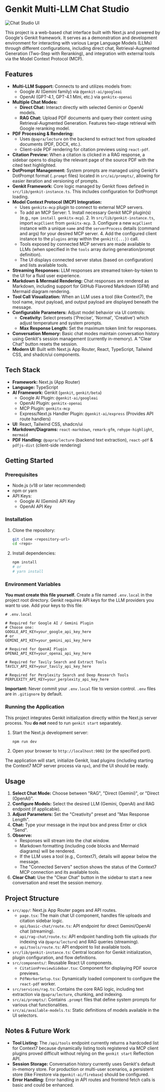 # Genkit Multi-LLM Chat Studio

![Chat Studio UI](docs/image.png)

This project is a web-based chat interface built with Next.js and powered by Google's Genkit framework. It serves as a demonstration and development environment for interacting with various Large Language Models (LLMs) through different configurations, including direct chat, Retrieval-Augmented Generation (Two-Step with Reranking), and integration with external tools via the Model Context Protocol (MCP).

## Features

* **Multi-LLM Support:** Connects to and utilizes models from:
  * Google AI (Gemini family) via `@genkit-ai/googleai`
  * OpenAI (GPT-4.1, GPT-4.1 Mini, etc.) via `genkitx-openai`
* **Multiple Chat Modes:**
  * **Direct Chat:** Interact directly with selected Gemini or OpenAI models.
  * **RAG Chat:** Upload PDF documents and query their content using Retrieval-Augmented Generation. Features two-stage retrieval with Google reranking model.
* **PDF Processing & Rendering:**
  * Uses `@papra/lecture` on the backend to extract text from uploaded documents (PDF, DOCX, etc.).
  * Client-side PDF rendering for citation previews using `react-pdf`.
* **Citation Preview:** When a citation is clicked in a RAG response, a sidebar opens to display the relevant page of the source PDF with the cited text highlighted.
* **DotPrompt Management:** System prompts are managed using Genkit's DotPrompt format (`.prompt` files) located in `src/ai/prompts/`, allowing for easier iteration and versioning of prompts.
* **Genkit Framework:** Core logic managed by Genkit flows defined in `src/lib/genkit-instance.ts`. This includes configuration for DotPrompt loading.
* **Model Context Protocol (MCP) Integration:**
  * Uses `genkitx-mcp` plugin to connect to external MCP servers.
  * To add an MCP Server:
        1. Install necessary Genkit MCP plugin(s) (e.g., `npm install genkitx-mcp`).
        2. In `src/lib/genkit-instance.ts`, import `mcpClient` from `genkitx-mcp`.
        3. Configure a new `mcpClient` instance with a unique `name` and the `serverProcess` details (command and args) for your desired MCP server.
        4. Add the configured client instance to the `plugins` array within the `genkit({...})` call.
  * Tools exposed by connected MCP servers are made available to LLMs (when specified in the `tools` array during generation/prompt definition).
  * The UI displays connected server status (based on configuration) and lists available tools.
* **Streaming Responses:** LLM responses are streamed token-by-token to the UI for a fluid user experience.
* **Markdown & Mermaid Rendering:** Chat responses are rendered as Markdown, including support for GitHub Flavored Markdown (GFM) and Mermaid diagram rendering.
* **Tool Call Visualization:** When an LLM uses a tool (like Context7), the tool name, input payload, and output payload are displayed beneath the message.
* **Configurable Parameters:** Adjust model behavior via UI controls:
  * **Creativity:** Select presets ('Precise', 'Normal', 'Creative') which adjust temperature and system prompts.
  * **Max Response Length:** Set the maximum token limit for responses.
* **Conversation Memory:** Basic chat modes maintain conversation history using Genkit's session management (currently in-memory). A "Clear Chat" button resets the session.
* **Modern UI:** Built with Next.js App Router, React, TypeScript, Tailwind CSS, and shadcn/ui components.

## Tech Stack

* **Framework:** Next.js (App Router)
* **Language:** TypeScript
* **AI Framework:** Genkit (`genkit`, `genkit/beta`)
  * Google AI Plugin: `@genkit-ai/googleai`
  * OpenAI Plugin: `genkitx-openai`
  * MCP Plugin: `genkitx-mcp`
  * Express/Next.js Handler Plugin: `@genkit-ai/express` (Provides API route handlers)
* **UI:** React, Tailwind CSS, shadcn/ui
* **Markdown/Diagrams:** `react-markdown`, `remark-gfm`, `rehype-highlight`, `mermaid`
* **PDF Handling:** `@papra/lecture` (backend text extraction), `react-pdf` & `pdfjs-dist` (client-side rendering)

## Getting Started

### Prerequisites

* Node.js (v18 or later recommended)
* npm or yarn
* API Keys:
  * Google AI (Gemini) API Key
  * OpenAI API Key

### Installation

1. Clone the repository:

    ```bash
    git clone <repository-url>
    cd <repo>
    ```

2. Install dependencies:

    ```bash
    npm install
    # or
    # yarn install
    ```

### Environment Variables

**You must create this file yourself.** Create a file named `.env.local` in the project root directory. Genkit requires API keys for the LLM providers you want to use. Add your keys to this file:

```dotenv
# .env.local

# Required for Google AI / Gemini Plugin
# Choose one:
GOOGLE_API_KEY=your_google_api_key_here
# or
GEMINI_API_KEY=your_gemini_api_key_here

# Required for OpenAI Plugin
OPENAI_API_KEY=your_openai_api_key_here

# Required for Tavily Search and Extract Tools
TAVILY_API_KEY=your_tavily_api_key_here

# Required for Perplexity Search and Deep Research Tools
PERPLEXITY_API_KEY=your_perplexity_api_key_here
```

**Important:** Never commit your `.env.local` file to version control. `.env` files are in `.gitignore` by default.

### Running the Application

This project integrates Genkit initialization directly within the Next.js server process. You **do not** need to run `genkit start` separately.

1. Start the Next.js development server:

    ```bash
    npm run dev
    ```

2. Open your browser to `http://localhost:9002` (or the specified port).

The application will start, initialize Genkit, load plugins (including starting the Context7 MCP server process via `npx`), and the UI should be ready.

## Usage

1. **Select Chat Mode:** Choose between "RAG", "Direct (Gemini)", or "Direct (OpenAI)".
2. **Configure Models:** Select the desired LLM (Gemini, OpenAI) and RAG endpoint (if applicable).
3. **Adjust Parameters:** Set the "Creativity" preset and "Max Response Length".
4. **Chat:** Type your message in the input box and press Enter or click "Send".
5. **Observe:**
    * Responses will stream into the chat window.
    * Markdown formatting (including code blocks and Mermaid diagrams) will be rendered.
    * If the LLM uses a tool (e.g., Context7), details will appear below the message.
    * The "Connected Servers" section shows the status of the Context7 MCP connection and its available tools.
6. **Clear Chat:** Use the "Clear Chat" button in the sidebar to start a new conversation and reset the session memory.

## Project Structure

* `src/app/`: Next.js App Router pages and API routes.
  * `page.tsx`: The main chat UI component, handles file uploads and citation sidebar logic.
  * `api/basic-chat/route.ts`: API endpoint for direct Gemini/OpenAI chat (streaming).
  * `api/rag-chat/route.ts`: API endpoint handling both file uploads (for indexing via `@papra/lecture`) and RAG queries (streaming).
  * `api/tools/route.ts`: API endpoint to list available tools.
* `src/lib/genkit-instance.ts`: Central location for Genkit initialization, plugin configuration, and flow definitions.
* `src/components/`: Reusable React UI components.
  * `CitationPreviewSidebar.tsx`: Component for displaying PDF source previews.
  * `PdfWorkerSetup.tsx`: Dynamically loaded component to configure the `react-pdf` worker.
* `src/services/rag.ts`: Contains the core RAG logic, including text extraction via `@papra/lecture`, chunking, and indexing.
* `src/ai/prompts/`: Contains `.prompt` files that define system prompts for various chat functionalities.
* `src/ai/available-models.ts`: Static definitions of models available in the UI selectors.

## Notes & Future Work

* **Tool Listing:** The `/api/tools` endpoint currently returns a hardcoded list for Context7 because dynamically listing tools registered via MCP client plugins proved difficult without relying on the `genkit start` Reflection API.
* **Session Storage:** Conversation history currently uses Genkit's default in-memory store. For production or multi-user scenarios, a persistent store (like Firestore via `@genkit-ai/firebase`) should be configured.
* **Error Handling:** Error handling in API routes and frontend fetch calls is basic and could be enhanced.
